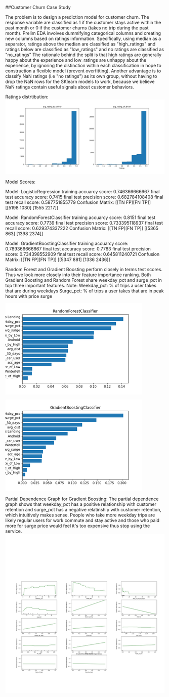 ##Customer Churn Case Study

The problem is to design a prediction model for customer churn. The response variable are classified as 1 if the customer stays active within the past month or 0 if the customer churns (takes no trip during the past month). 
Prelim EDA involves dummifying categorical columns and creating new columns based on ratings information. Specifically, using median as a separator, ratings above the median are classified as "high_ratings" and ratings below are classified as "low_ratings" and no ratings are classified as "no_ratings" The rationale behind the split is that high ratings are generally happy about the experience and low_ratings are unhappy about the experience, by ignoring the distinction within each classification in hope to construction a flexible model (prevent overfitting). Another advantage is to classify NaN ratings (i.e "no ratings") as its own group, without having to drop the NaN rows for the SKlearn models to work, because we believe NaN ratings contain useful signals about customer behaviors.

Ratings distrtibution:
![alt text](rating_histogram.jpg)

Model Scores:

Model: LogisticRegression
training accuarcy score: 0.746366666667
final test accuracy score:  0.7415
final test precision score: 0.682784108408
final test recall score: 0.587751855779
Confusion Matrix: [[TN FP][FN TP]]
[[5198 1030]
 [1555 2217]]
 
Model: RandomForestClassifier
training accuarcy score: 0.8151
final test accuracy score:  0.7739
final test precision score: 0.733395118937
final test recall score: 0.629374337222
Confusion Matrix: [[TN FP][FN TP]]
[[5365  863]
 [1398 2374]]
 
Model: GradientBoostingClassifier
training accuarcy score: 0.789366666667
final test accuracy score:  0.7783
final test precision score: 0.734398552909
final test recall score: 0.645811240721
Confusion Matrix: [[TN FP][FN TP]]
[[5347  881]
 [1336 2436]]
 
Random Forest and Gradient Boosting perform closely in terms test scores. Thus we look more closely into their feature importance ranking. Both Gradient Boosting and Random Forest share weekday_pct and surge_pct in top three important features.
Note:
Weekday_pct: % of trips a user takes that are during weekdays
Surge_pct: % of trips a user takes that are in peak hours with price surge



![alt text](RandomForestClassifier_feat_imp.png)


![alt text](GradientBoostingClassifier_feat_imp.png)

Partial Dependence Graph for Gradient Boosting:
The partial dependence graph shows that weekday_pct has a positive relationship with customer retention and surge_pct has a negative relatinship with customer retention, which intuitively makes sense. People who take more weekday trips are likely regular users for work commute and stay active and those who paid more for surge price would feel it's too expensive thus stop using the service. 
![alt text](partial_dependence.jpg)
